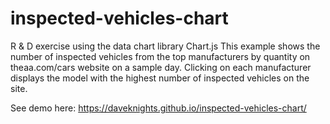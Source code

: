 # inspected-vehicles-chart
R & D exercise using the data chart library Chart.js This example shows the number of inspected vehicles from the top manufacturers by quantity on theaa.com/cars website on a sample day.
Clicking on each manufacturer displays the model with the highest number of inspected vehicles on the site. 

See demo here: https://daveknights.github.io/inspected-vehicles-chart/
